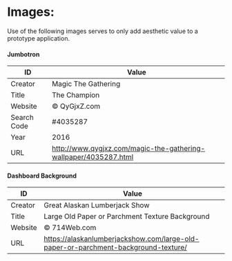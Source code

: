 # Images:

Use of the following images serves to only add aesthetic value to a prototype application.

#### Jumbotron
|ID          | Value                                                           |
|------------|-----------------------------------------------------------------|
|Creator     | Magic The Gathering                                             |
|Title       | The Champion                                                    |
|Website     | © QyGjxZ.com                                                    |
|Search Code | #4035287                                                        |
|Year        | 2016                                                            |
|URL         | http://www.qygjxz.com/magic-the-gathering-wallpaper/4035287.html|

#### Dashboard Background
|ID          | Value                                                                             |
|------------|-----------------------------------------------------------------------------------|
|Creator     | Great Alaskan Lumberjack Show                                                     |
|Title       | Large Old Paper or Parchment Texture Background                                   |
|Website     | © 714Web.com                                                                      |
|URL         | https://alaskanlumberjackshow.com/large-old-paper-or-parchment-background-texture/|